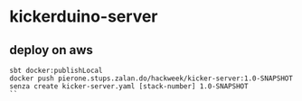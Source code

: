 # kickerduino-server

## deploy on aws
```
sbt docker:publishLocal
docker push pierone.stups.zalan.do/hackweek/kicker-server:1.0-SNAPSHOT
senza create kicker-server.yaml [stack-number] 1.0-SNAPSHOT
``